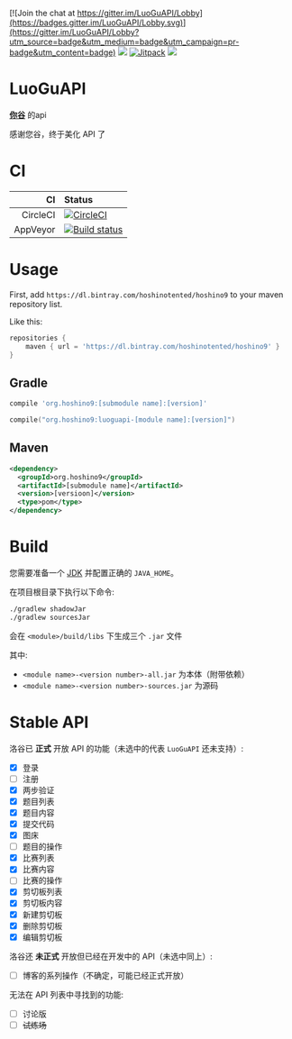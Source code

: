 [![Join the chat at https://gitter.im/LuoGuAPI/Lobby](https://badges.gitter.im/LuoGuAPI/Lobby.svg)](https://gitter.im/LuoGuAPI/Lobby?utm_source=badge&utm_medium=badge&utm_campaign=pr-badge&utm_content=badge)
[![](https://jitpack.io/v/HoshinoTented/LuoGuAPI/month.svg)][jitpack]
[![Jitpack](https://jitpack.io/v/HoshinoTented/LuoGuAPI.svg)][jitpack]
[![](https://img.shields.io/bintray/v/hoshinotented/hoshino9/luoguapi.svg)](https://bintray.com/hoshinotented/hoshino9/luoguapi)

# LuoGuAPI
[**你谷**](https://www.luogu.org) 的api

感谢您谷，终于美化 API 了  

# CI
CI      |Status
-------:|:---------
CircleCI|[![CircleCI](https://circleci.com/gh/HoshinoTented/LuoGuAPI.svg?style=svg)](https://circleci.com/gh/HoshinoTented/LuoGuAPI)
AppVeyor|[![Build status](https://ci.appveyor.com/api/projects/status/l66p8yqgxgjl9jph?svg=true)](https://ci.appveyor.com/project/HoshinoTented/luoguapi)

 [jitpack]: https://jitpack.io/#HoshinoTented/LuoGuAPI

# Usage

First, add `https://dl.bintray.com/hoshinotented/hoshino9` to your maven repository list.

Like this:

```groovy
repositories {
    maven { url = 'https://dl.bintray.com/hoshinotented/hoshino9' }
}
```

## Gradle

```groovy
compile 'org.hoshino9:[submodule name]:[version]'
```

```kotlin
compile("org.hoshino9:luoguapi-[module name]:[version]")
```

## Maven

```xml
<dependency>
  <groupId>org.hoshino9</groupId>
  <artifactId>[submodule name]</artifactId>
  <version>[versioon]</version>
  <type>pom</type>
</dependency>
```

# Build
您需要准备一个 [JDK](https://oracle.com) 并配置正确的 `JAVA_HOME`。

在项目根目录下执行以下命令:
```bash
./gradlew shadowJar
./gradlew sourcesJar
```
会在 `<module>/build/libs` 下生成三个 `.jar` 文件

其中:
* `<module name>-<version number>-all.jar` 为本体（附带依赖）  
* `<module name>-<version number>-sources.jar` 为源码  

# Stable API
洛谷已 **正式** 开放 API 的功能（未选中的代表 `LuoGuAPI` 还未支持）:  

- [x] 登录
- [ ] 注册
- [x] 两步验证
- [x] 题目列表
- [x] 题目内容
- [x] 提交代码
- [x] 图床
- [ ] 题目的操作
- [x] 比赛列表
- [x] 比赛内容
- [ ] 比赛的操作
- [x] 剪切板列表
- [x] 剪切板内容
- [x] 新建剪切板
- [x] 删除剪切板
- [x] 编辑剪切板

洛谷还 **未正式** 开放但已经在开发中的 API（未选中同上）:  

- [ ] 博客的系列操作（不确定，可能已经正式开放）

无法在 API 列表中寻找到的功能:

- [ ] 讨论版
- [ ] ~~试炼场~~